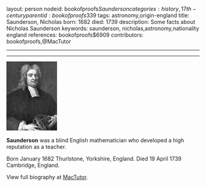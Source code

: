 layout: person
nodeid: bookofproofs$Saunderson
categories: history,17th-century
parentid: bookofproofs$339
tags: astronomy,origin-england
title: Saunderson, Nicholas
born: 1682
died: 1739
description: Some facts about Nicholas Saunderson
keywords: saunderson, nicholas,astronomy,nationality england
references: bookofproofs$6909
contributors: bookofproofs,@MacTutor

---


---

![Saunderson.jpg](https://github.com/bookofproofs/bookofproofs.github.io/blob/main/_sources/_assets/images/portraits/Saunderson.jpg?raw=true)

**Saunderson** was a blind English mathematician who developed a high reputation as a teacher.

Born January 1682 Thurlstone, Yorkshire, England. Died 19 April 1739 Cambridge, England.


View full biography at [MacTutor](https://mathshistory.st-andrews.ac.uk/Biographies/Saunderson/).